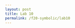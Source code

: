 ```yaml
---
layout: post
title: Lab 10
permalink: /f20-symbolic/lab10
---
```




<!-- ## Admin

## Intro

<span class="newthought">Start</span>

## Instructions -->
